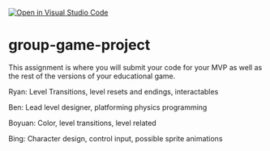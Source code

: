 [![Open in Visual Studio Code](https://classroom.github.com/assets/open-in-vscode-c66648af7eb3fe8bc4f294546bfd86ef473780cde1dea487d3c4ff354943c9ae.svg)](https://classroom.github.com/online_ide?assignment_repo_id=10563170&assignment_repo_type=AssignmentRepo)
# group-game-project

This assignment is where you will submit your code for your MVP as well as the rest of the versions of your educational game.

Ryan: 
Level Transitions, level resets and endings, interactables

Ben:
Lead level designer, platforming physics programming

Boyuan:
Color, level transitions, level related

Bing:
Character design, control input, possible sprite animations
